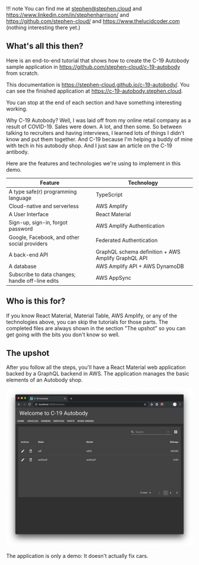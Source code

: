 !!! note
    You can find me at <stephen@stephen.cloud> and <https://www.linkedin.com/in/stephenharrison/> and <https://github.com/stephen-cloud/> and <https://www.thelucidcoder.com> (nothing interesting there yet.)

## What's all this then?

Here is an end-to-end tutorial that shows how to create the C-19 Autobody sample application in <https://github.com/stephen-cloud/c-19-autobody> from scratch. 

This documentation is <https://stephen-cloud.github.io/c-19-autobody/>. You can see the finished application at <https://c-19-autobody.stephen.cloud>.

You can stop at the end of each section and have something interesting working.

Why C-19 Autobody? Well, I was laid off from my online retail company as a result of COVID-19. Sales were down. A lot, and then some. So between talking to recruiters and having interviews, I learned lots of things I didn't know and put them together. And C-19 because I'm helping a buddy of mine with tech in his autobody shop. And I just saw an article on the C-19 antibody.

Here are the features and technologies we're using to implement in this demo.

| Feature | Technology |
| --- | --- |
| A type safe(r) programming language | TypeScript |
| Cloud-native and serverless | AWS Amplify |
| A User Interface | React Material |
| Sign-up, sign-in, forgot password | AWS Amplify Authentication |
| Google, Facebook, and other social providers | Federated Authentication |
| A back-end API | GraphQL schema definition + AWS Amplify GraphQL API |
| A database | AWS Amplify API + AWS DynamoDB |
| Subscribe to data changes; handle off-line edits | AWS AppSync | 

## Who is this for?

If you know React Material, Material Table, AWS Amplify, or any of the technologies above, you can skip the tutorials for those parts. The completed files are always shown in the section "The upshot" so you can get going with the bits you don't know so well.

## The upshot

After you follow all the steps, you'll have a React Material web application backed by a GraphQL backend in AWS. The application manages the basic elements of an Autobody shop.

![C-19 Autobody](./assets/screenshots/vehicle-finished-table.png)

The application is only a demo: It doesn't actually fix cars.



